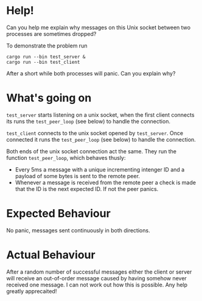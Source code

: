 # Help!

Can you help me explain why messages on this Unix socket between two processes are sometimes dropped?

To demonstrate the problem run

```
cargo run --bin test_server &
cargo run --bin test_client
```

After a short while both processes will panic. Can you explain why?

# What's going on

`test_server` starts listening on a unix socket, when the first client connects its runs the `test_peer_loop` (see below) to handle the connection.

`test_client` connects to the unix socket opened by `test_server`. Once connected it runs the `test_peer_loop` (see below) to handle the connection.

Both ends of the unix socket connection act the same. They run the function `test_peer_loop`, which behaves thusly:

- Every 5ms a message with a unique incrementing intenger ID and a payload of some bytes is sent to the remote peer.
- Whenever a message is received from the remote peer a check is made that the ID is the next expected ID. If not the peer panics.

# Expected Behaviour

No panic, messages sent continuously in both directions.

# Actual Behaviour

After a random number of successful messages either the client or server will receive an out-of-order message caused by having somehow never received one message. I can not work out how this is possible. Any help greatly apprecaited!